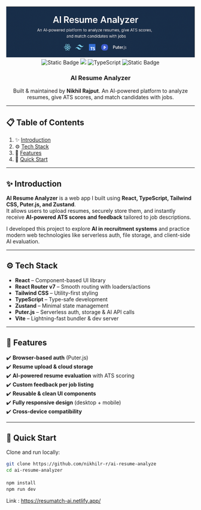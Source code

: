 <div align="center">
  <br />
    <img src="public\icons\Screenshot 2025-08-18 112451.png" alt="Project Banner">
  <br />

  <div>
    <img alt="Static Badge" src="https://img.shields.io/badge/React-4c84f3?style=for-the-badge&logo=react&logoColor=white">
    <img src="https://img.shields.io/badge/-Tailwind-38B2AC?style=for-the-badge&logo=tailwind-css&logoColor=white" />
    <img src="https://img.shields.io/badge/-TypeScript-black?style=for-the-badge&logoColor=white&logo=typescript&color=3178C6" alt="TypeScript" />
    <img alt="Static Badge" src="https://img.shields.io/badge/Puter.js-181758?style=for-the-badge&logoColor=white">
  </div>

  <h3 align="center">AI Resume Analyzer</h3>

   <div align="center">
     Built & maintained by <b>Nikhil Rajput</b>.  
     An AI-powered platform to analyze resumes, give ATS scores, and match candidates with jobs.  
   </div>
</div>

---

## 📋 Table of Contents
1. ✨ [Introduction](#introduction)  
2. ⚙️ [Tech Stack](#tech-stack)  
3. 🔋 [Features](#features)  
4. 🤸 [Quick Start](#quick-start)  

---

## ✨ Introduction <a name="introduction"></a>

**AI Resume Analyzer** is a web app I built using **React, TypeScript, Tailwind CSS, Puter.js, and Zustand**.  
It allows users to upload resumes, securely store them, and instantly receive **AI-powered ATS scores and feedback** tailored to job descriptions.  

I developed this project to explore **AI in recruitment systems** and practice modern web technologies like serverless auth, file storage, and client-side AI evaluation.  

---

## ⚙️ Tech Stack <a name="tech-stack"></a>

- **React** – Component-based UI library  
- **React Router v7** – Smooth routing with loaders/actions  
- **Tailwind CSS** – Utility-first styling  
- **TypeScript** – Type-safe development  
- **Zustand** – Minimal state management  
- **Puter.js** – Serverless auth, storage & AI API calls  
- **Vite** – Lightning-fast bundler & dev server  

---

## 🔋 Features <a name="features"></a>

✔️ **Browser-based auth** (Puter.js)  
✔️ **Resume upload & cloud storage**  
✔️ **AI-powered resume evaluation** with ATS scoring  
✔️ **Custom feedback per job listing**  
✔️ **Reusable & clean UI components**  
✔️ **Fully responsive design** (desktop + mobile)  
✔️ **Cross-device compatibility**  

---

## 🤸 Quick Start <a name="quick-start"></a>

Clone and run locally:

```bash
git clone https://github.com/nikhilr-r/ai-resume-analyze
cd ai-resume-analyzer

npm install
npm run dev
```
Link : https://resumatch-ai.netlify.app/
